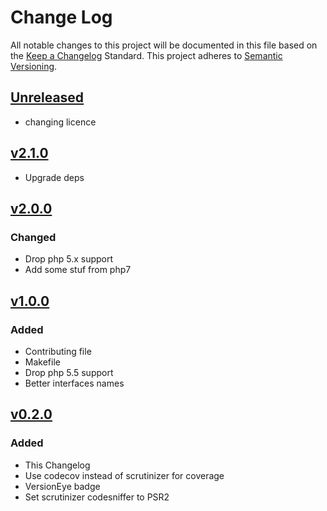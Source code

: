 # Change Log
All notable changes to this project will be documented in this file based on the [Keep a Changelog](http://keepachangelog.com/) Standard.
This project adheres to [Semantic Versioning](http://semver.org/).

## [Unreleased](https://github.com/gbprod/doctrine-specification/compare/v2.1.0...HEAD)

 - changing licence

## [v2.1.0](https://github.com/gbprod/doctrine-specification/compare/v2.0.0...v2.1.0)

 - Upgrade deps

## [v2.0.0](https://github.com/gbprod/doctrine-specification/compare/v1.0.0...v2.0.0)

### Changed

 - Drop php 5.x support
 - Add some stuf from php7

## [v1.0.0](https://github.com/gbprod/doctrine-specification/compare/v0.2.0...v1.0.0)

### Added

 - Contributing file
 - Makefile
 - Drop php 5.5 support
 - Better interfaces names

## [v0.2.0](https://github.com/gbprod/doctrine-specification/compare/v0.1.1...v0.2.0)

### Added

- This Changelog
- Use codecov instead of scrutinizer for coverage
- VersionEye badge
- Set scrutinizer codesniffer to PSR2
